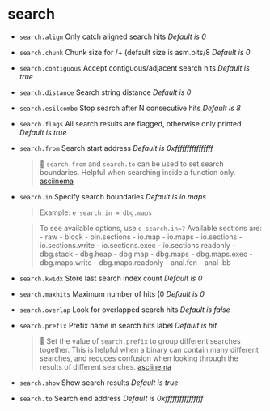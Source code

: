 <!-- TITLE: search -->

# search

- `search.align` Only catch aligned search hits _Default is 0_
- `search.chunk` Chunk size for /+ (default size is asm.bits/8 _Default is 0_
- `search.contiguous` Accept contiguous/adjacent search hits _Default is true_
- `search.distance` Search string distance _Default is 0_
- `search.esilcombo` Stop search after N consecutive hits _Default is 8_
- `search.flags` All search results are flagged, otherwise only printed _Default is true_
- `search.from` Search start address _Default is 0xffffffffffffffff_
	> 🚀 `search.from` and `search.to` can be used to set search boundaries. Helpful when searching inside a function only. [asciinema](https://asciinema.org/a/ocs63PnJwuto9e0VzCQXX1q4V)
- `search.in` Specify search boundaries _Default is io.maps_
	> Example: `e search.in = dbg.maps`
	

	> To see available options, use `e search.in=?` Available sections are:
			- raw
			- block
			- bin.sections
			- io.map
			- io.maps
			- io.sections
			- io.sections.write
			- io.sections.exec
			- io.sections.readonly
			- dbg.stack
			- dbg.heap
			- dbg.map
			- dbg.maps
			- dbg.maps.exec
			- dbg.maps.write
			- dbg.maps.readonly
			- anal.fcn
			- anal .bb


- `search.kwidx` Store last search index count _Default is 0_
- `search.maxhits` Maximum number of hits (0 _Default is 0_
- `search.overlap` Look for overlapped search hits _Default is false_
- `search.prefix` Prefix name in search hits label _Default is hit_
	> 🚀 Set the value of `search.prefix` to group different searches together. This is helpful when a binary can contain many different searches, and reduces confusion when looking through the results of different searches. [asciinema](https://asciinema.org/a/wZee6E7YgB5fuJ2jD47Pm4H8N)
- `search.show` Show search results _Default is true_
- `search.to` Search end address _Default is 0xffffffffffffffff_

<p hidden>search.align search.chunk search.contiguous search.distance search.esilcombo search.flags search.from search.in search.kwidx search.maxhits search.overlap search.prefix search.show search.to</p>
